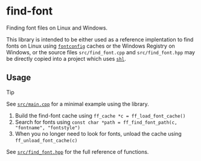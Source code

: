 # find-font
Finding font files on Linux and Windows.

This library is intended to be either used as a reference implentation to find fonts on Linux using [`fontconfig`](https://gitlab.freedesktop.org/fontconfig/fontconfig) caches or the Windows Registry on Windows, or the source files `src/find_font.cpp` and `src/find_font.hpp` may be directly copied into a project which uses [`shl`](https://github.com/DaemonTsun/shl).

## Usage

> [!TIP]
> See [`src/main.cpp`](src/main.cpp) for a minimal example using the library.

1. Build the find-font cache using `ff_cache *c = ff_load_font_cache()`
2. Search for fonts using `const char *path = ff_find_font_path(c, "fontname", "fontstyle")`
3. When you no longer need to look for fonts, unload the cache using `ff_unload_font_cache(c)`

See [`src/find_font.hpp`](src/find_font.hpp) for the full reference of functions.
